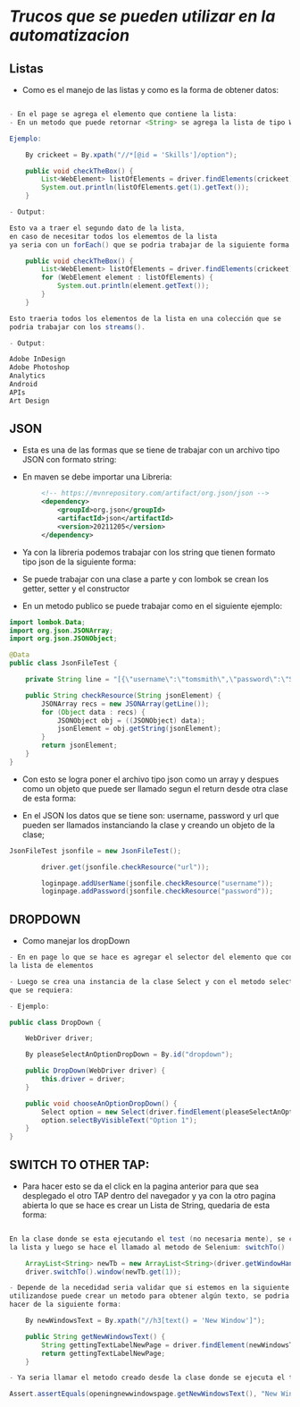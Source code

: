 # _Trucos que se pueden utilizar en la automatizacion_

## Listas

- Como es el manejo de las listas y como es la forma de obtener datos:

```java

- En el page se agrega el elemento que contiene la lista:
- En un metodo que puede retornar <String> se agrega la lista de tipo WebElment.

Ejemplo:

    By crickeet = By.xpath("//*[@id = 'Skills']/option");

    public void checkTheBox() {
        List<WebElement> listOfElements = driver.findElements(crickeet);
        System.out.println(listOfElements.get(1).getText());
    }

- Output:

Esto va a traer el segundo dato de la lista,
en caso de necesitar todos los elememtos de la lista
ya seria con un forEach() que se podria trabajar de la siguiente forma:

    public void checkTheBox() {
        List<WebElement> listOfElements = driver.findElements(crickeet);
        for (WebElement element : listOfElements) {
            System.out.println(element.getText());
        }
    }

Esto traeria todos los elementos de la lista en una colección que se
podria trabajar con los streams().

- Output:

Adobe InDesign
Adobe Photoshop
Analytics
Android
APIs
Art Design
```

## JSON

- Esta es una de las formas que se tiene de trabajar con un archivo tipo JSON
  con formato string:

- En maven se debe importar una Libreria:

```xml
        <!-- https://mvnrepository.com/artifact/org.json/json -->
        <dependency>
            <groupId>org.json</groupId>
            <artifactId>json</artifactId>
            <version>20211205</version>
        </dependency>
```

- Ya con la libreria podemos trabajar con los string que tienen formato tipo json de la siguiente forma:

- Se puede trabajar con una clase a parte y con lombok se crean los getter, setter y el constructor

- En un metodo publico se puede trabajar como en el siguiente ejemplo:

```java
import lombok.Data;
import org.json.JSONArray;
import org.json.JSONObject;

@Data
public class JsonFileTest {

    private String line = "[{\"username\":\"tomsmith\",\"password\":\"SuperSecretPassword!\",\"url\":\"https://the-internet.herokuapp.com\"}]";

    public String checkResource(String jsonElement) {
        JSONArray recs = new JSONArray(getLine());
        for (Object data : recs) {
            JSONObject obj = ((JSONObject) data);
            jsonElement = obj.getString(jsonElement);
        }
        return jsonElement;
    }
}
```

- Con esto se logra poner el archivo tipo json como un array y despues como un objeto que puede ser llamado segun el return desde otra clase de esta forma:

- En el JSON los datos que se tiene son: username, password y url que pueden ser llamados instanciando la clase y creando un objeto de la clase;

```java
JsonFileTest jsonfile = new JsonFileTest();

        driver.get(jsonfile.checkResource("url"));

        loginpage.addUserName(jsonfile.checkResource("username"));
        loginpage.addPassword(jsonfile.checkResource("password"));

```

## DROPDOWN

- Como manejar los dropDown

```java
- En en page lo que se hace es agregar el selector del elemento que contiene
la lista de elementos

- Luego se crea una instancia de la clase Select y con el metodo selectByVisibleText se agrega el elemento
que se requiera:

- Ejemplo:

public class DropDown {

    WebDriver driver;

    By pleaseSelectAnOptionDropDown = By.id("dropdown");

    public DropDown(WebDriver driver) {
        this.driver = driver;
    }

    public void chooseAnOptionDropDown() {
        Select option = new Select(driver.findElement(pleaseSelectAnOptionDropDown));
        option.selectByVisibleText("Option 1");
    }
}
```

## SWITCH TO OTHER TAP:

- Para hacer esto se da el click en la pagina anterior para que sea desplegado el otro TAP dentro del navegador y ya con la otro pagina abierta lo que se hace es crear un Lista de String, quedaria de esta forma:

```java

En la clase donde se esta ejecutando el test (no necesaria mente), se crea
la lista y luego se hace el llamado al metodo de Selenium: switchTo()

    ArrayList<String> newTb = new ArrayList<String>(driver.getWindowHandles();
    driver.switchTo().window(newTb.get(1));

- Depende de la necedidad seria validar que si estemos en la siguiente pagina y para esto en el page que se este
utilizandose puede crear un metodo para obtener algún texto, se podria
hacer de la siguiente forma:

    By newWindowsText = By.xpath("//h3[text() = 'New Window']");

    public String getNewWindowsText() {
        String gettingTextLabelNewPage = driver.findElement(newWindowsText).getText();
        return gettingTextLabelNewPage;
    }

- Ya seria llamar el metodo creado desde la clase donde se ejecuta el test y hacer un Assert pero eso es opcional:

Assert.assertEquals(openingnewwindowspage.getNewWindowsText(), "New Window");
```
